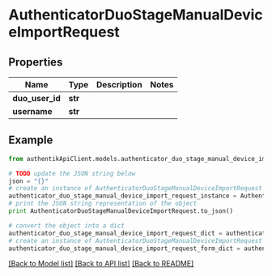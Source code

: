 # AuthenticatorDuoStageManualDeviceImportRequest


## Properties
Name | Type | Description | Notes
------------ | ------------- | ------------- | -------------
**duo_user_id** | **str** |  | 
**username** | **str** |  | 

## Example

```python
from authentikApiClient.models.authenticator_duo_stage_manual_device_import_request import AuthenticatorDuoStageManualDeviceImportRequest

# TODO update the JSON string below
json = "{}"
# create an instance of AuthenticatorDuoStageManualDeviceImportRequest from a JSON string
authenticator_duo_stage_manual_device_import_request_instance = AuthenticatorDuoStageManualDeviceImportRequest.from_json(json)
# print the JSON string representation of the object
print AuthenticatorDuoStageManualDeviceImportRequest.to_json()

# convert the object into a dict
authenticator_duo_stage_manual_device_import_request_dict = authenticator_duo_stage_manual_device_import_request_instance.to_dict()
# create an instance of AuthenticatorDuoStageManualDeviceImportRequest from a dict
authenticator_duo_stage_manual_device_import_request_form_dict = authenticator_duo_stage_manual_device_import_request.from_dict(authenticator_duo_stage_manual_device_import_request_dict)
```
[[Back to Model list]](../README.md#documentation-for-models) [[Back to API list]](../README.md#documentation-for-api-endpoints) [[Back to README]](../README.md)


